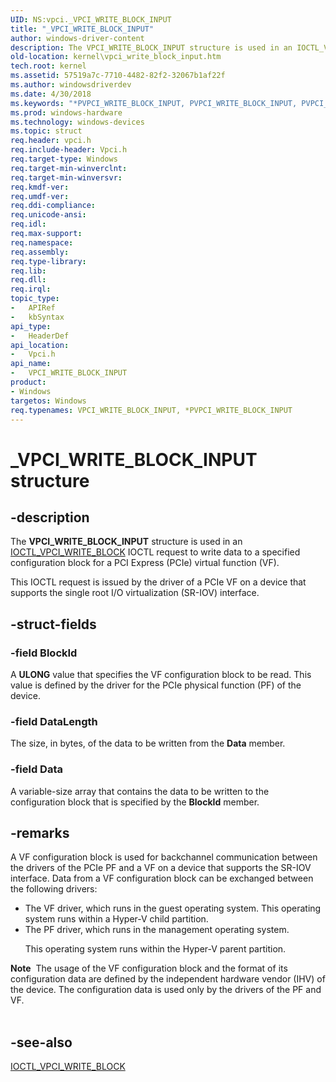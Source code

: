 ```yaml
---
UID: NS:vpci._VPCI_WRITE_BLOCK_INPUT
title: "_VPCI_WRITE_BLOCK_INPUT"
author: windows-driver-content
description: The VPCI_WRITE_BLOCK_INPUT structure is used in an IOCTL_VPCI_WRITE_BLOCK IOCTL request to write data to a specified configuration block for a PCI Express (PCIe) virtual function (VF).
old-location: kernel\vpci_write_block_input.htm
tech.root: kernel
ms.assetid: 57519a7c-7710-4482-82f2-32067b1af22f
ms.author: windowsdriverdev
ms.date: 4/30/2018
ms.keywords: "*PVPCI_WRITE_BLOCK_INPUT, PVPCI_WRITE_BLOCK_INPUT, PVPCI_WRITE_BLOCK_INPUT structure pointer [Kernel-Mode Driver Architecture], VPCI_WRITE_BLOCK_INPUT, VPCI_WRITE_BLOCK_INPUT structure [Kernel-Mode Driver Architecture], _VPCI_WRITE_BLOCK_INPUT, kernel.vpci_write_block_input, vpci/PVPCI_WRITE_BLOCK_INPUT, vpci/VPCI_WRITE_BLOCK_INPUT"
ms.prod: windows-hardware
ms.technology: windows-devices
ms.topic: struct
req.header: vpci.h
req.include-header: Vpci.h
req.target-type: Windows
req.target-min-winverclnt: 
req.target-min-winversvr: 
req.kmdf-ver: 
req.umdf-ver: 
req.ddi-compliance: 
req.unicode-ansi: 
req.idl: 
req.max-support: 
req.namespace: 
req.assembly: 
req.type-library: 
req.lib: 
req.dll: 
req.irql: 
topic_type:
-	APIRef
-	kbSyntax
api_type:
-	HeaderDef
api_location:
-	Vpci.h
api_name:
-	VPCI_WRITE_BLOCK_INPUT
product:
- Windows
targetos: Windows
req.typenames: VPCI_WRITE_BLOCK_INPUT, *PVPCI_WRITE_BLOCK_INPUT
---
```


# _VPCI_WRITE_BLOCK_INPUT structure


## -description


The <b>VPCI_WRITE_BLOCK_INPUT</b> structure is used in an <a href="https://msdn.microsoft.com/library/windows/hardware/hh439307">IOCTL_VPCI_WRITE_BLOCK</a> IOCTL request to write data to a specified configuration block for a PCI Express (PCIe) virtual function (VF).

This IOCTL request is issued by the driver of a PCIe  VF on a device that supports the single root I/O virtualization (SR-IOV) interface.


## -struct-fields




### -field BlockId

A <b>ULONG</b> value that specifies the VF configuration block to be read.  This value is defined by the driver for the PCIe physical function (PF) of the device.


### -field DataLength

The size, in bytes, of the data to be written from the <b>Data</b> member.


### -field Data

A variable-size array that contains the data to be written to the configuration block that is specified by the <b>BlockId</b> member.


## -remarks



A VF configuration block is used for backchannel communication between the drivers of the PCIe PF and a VF on a device that supports the SR-IOV interface. Data from a VF configuration block can be exchanged between the following drivers:

<ul>
<li>
The VF driver, which runs in the guest operating system. This operating system runs within a Hyper-V child partition.



</li>
<li>
The PF driver, which runs in the management operating system.

This operating system runs within the Hyper-V parent partition.

</li>
</ul>
<div class="alert"><b>Note</b>  The  usage of the VF configuration block and the format of its configuration data are defined by the  independent hardware vendor (IHV) of the device. The configuration data is used only by the drivers of the PF and VF.</div>
<div> </div>



## -see-also




<b></b>



<a href="https://msdn.microsoft.com/library/windows/hardware/hh439307">IOCTL_VPCI_WRITE_BLOCK</a>
 

 

